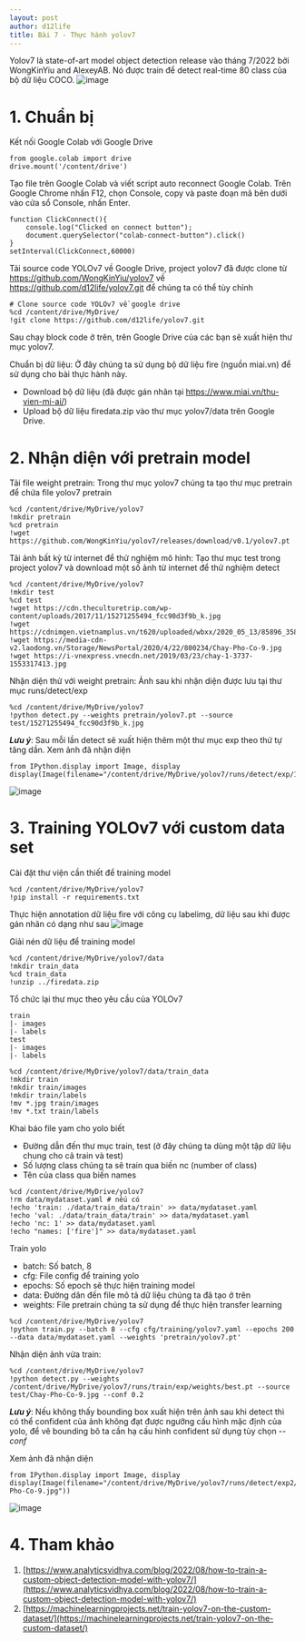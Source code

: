 ```yaml
---
layout: post
author: d12life
title: Bài 7 - Thực hành yolov7
---
```


Yolov7 là state-of-art model object detection release vào tháng 7/2022 bởi WongKinYiu and AlexeyAB. Nó được train để detect real-time 80 class của bộ dữ liệu COCO.
![image](/assets/images/lesson_7/637f2a024b36bcd05e4f9baa_performance.png)

# 1. Chuẩn bị
Kết nối Google Colab với Google Drive
```
from google.colab import drive
drive.mount('/content/drive')
```
Tạo file trên Google Colab và viết script auto reconnect Google Colab. Trên Google Chrome nhấn F12, chọn Console, copy và paste đoạn mã bên dưới vào cửa sổ Console, nhấn Enter.
```
function ClickConnect(){
    console.log("Clicked on connect button"); 
    document.querySelector("colab-connect-button").click()
}
setInterval(ClickConnect,60000)
```
Tải source code YOLOv7 về Google Drive, project yolov7 đã được clone từ https://github.com/WongKinYiu/yolov7 về https://github.com/d12life/yolov7.git để chúng ta có thể tùy chỉnh
```
# Clone source code YOLOv7 về google drive
%cd /content/drive/MyDrive/
!git clone https://github.com/d12life/yolov7.git
```
Sau chạy block code ở trên, trên Google Drive của các bạn sẽ xuất hiện thư mục yolov7.

Chuẩn bị dữ liệu: Ở đây chúng ta sử dụng bộ dữ liệu fire (nguồn miai.vn) để sử dụng cho bài thực hành này.
- Download bộ dữ liệu (đã được gán nhãn tại https://www.miai.vn/thu-vien-mi-ai/)
- Upload bộ dữ liệu firedata.zip vào thư mục yolov7/data trên Google Drive.

# 2. Nhận diện với pretrain model
Tải file weight pretrain: Trong thư mục yolov7 chúng ta tạo thư mục pretrain để chứa file yolov7 pretrain
```
%cd /content/drive/MyDrive/yolov7
!mkdir pretrain
%cd pretrain
!wget https://github.com/WongKinYiu/yolov7/releases/download/v0.1/yolov7.pt
```
Tải ảnh bất kỳ từ internet để thử nghiệm mô hình: Tạo thư mục test trong project yolov7 và download một số ảnh từ internet để thử nghiệm detect
```
%cd /content/drive/MyDrive/yolov7
!mkdir test
%cd test
!wget https://cdn.theculturetrip.com/wp-content/uploads/2017/11/15271255494_fcc90d3f9b_k.jpg
!wget https://cdnimgen.vietnamplus.vn/t620/uploaded/wbxx/2020_05_13/85896_3585300525545474_a1.jpg
!wget https://media-cdn-v2.laodong.vn/Storage/NewsPortal/2020/4/22/800234/Chay-Pho-Co-9.jpg
!wget https://i-vnexpress.vnecdn.net/2019/03/23/chay-1-3737-1553317413.jpg
```
Nhận diện thử với weight pretrain: Ảnh sau khi nhận diện được lưu tại thư mục runs/detect/exp
```
%cd /content/drive/MyDrive/yolov7
!python detect.py --weights pretrain/yolov7.pt --source test/15271255494_fcc90d3f9b_k.jpg
```
***Lưu ý***: Sau mỗi lần detect sẽ xuất hiện thêm một thư mục exp theo thứ tự tăng dần.
Xem ảnh đã nhận diện
```
from IPython.display import Image, display
display(Image(filename="/content/drive/MyDrive/yolov7/runs/detect/exp/15271255494_fcc90d3f9b_k.jpg"))
```
![image](/assets/images/lesson_7/15271255494_fcc90d3f9b_k.jpg)

# 3. Training YOLOv7 với custom data set
Cài đặt thư viện cần thiết để training model
```
%cd /content/drive/MyDrive/yolov7
!pip install -r requirements.txt
```
Thực hiện annotation dữ liệu fire với công cụ labelimg, dữ liệu sau khi được gán nhãn có dạng như sau
![image](/assets/images/lesson_7/935654ce-1185-4906-96bc-be74d7c5da46.png)

Giải nén dữ liệu để training model
```
%cd /content/drive/MyDrive/yolov7/data
!mkdir train_data
%cd train_data
!unzip ../firedata.zip
```

Tổ chức lại thư mục theo yêu cầu của YOLOv7
```
train
|- images
|- labels
test
|- images
|- labels

%cd /content/drive/MyDrive/yolov7/data/train_data
!mkdir train
!mkdir train/images
!mkdir train/labels
!mv *.jpg train/images
!mv *.txt train/labels
```

Khai báo file yam cho yolo biết
- Đường dẫn đến thư mục train, test (ở đây chúng ta dùng một tập dữ liệu chung cho cả train và test)
- Số lượng class chúng ta sẽ train qua biến nc (number of class)
- Tên của class qua biến names
```
%cd /content/drive/MyDrive/yolov7
!rm data/mydataset.yaml # nếu có
!echo 'train: ./data/train_data/train' >> data/mydataset.yaml
!echo 'val: ./data/train_data/train' >> data/mydataset.yaml
!echo 'nc: 1' >> data/mydataset.yaml
!echo "names: ['fire']" >> data/mydataset.yaml
```

Train yolo
- batch: Số batch, 8
- cfg: File config để training yolo
- epochs: Số epoch sẽ thực hiện training model
- data: Đường dân đến file mô tả dữ liệu chúng ta đã tạo ở trên
- weights: File pretrain chúng ta sử dụng để thực hiện transfer learning
```
%cd /content/drive/MyDrive/yolov7
!python train.py --batch 8 --cfg cfg/training/yolov7.yaml --epochs 200 --data data/mydataset.yaml --weights 'pretrain/yolov7.pt'
```

Nhận diện ảnh vừa train:
```
%cd /content/drive/MyDrive/yolov7
!python detect.py --weights /content/drive/MyDrive/yolov7/runs/train/exp/weights/best.pt --source test/Chay-Pho-Co-9.jpg --conf 0.2
```
***Lưu ý***: Nếu không thấy bounding box xuất hiện trên ảnh sau khi detect thì có thể confident của ảnh không đạt được ngưỡng cấu hình mặc định của yolo, để vẽ bounding bõ ta cần hạ cấu hình confident sử dụng tùy chọn *--conf*

Xem ảnh đã nhận diện
```
from IPython.display import Image, display
display(Image(filename="/content/drive/MyDrive/yolov7/runs/detect/exp2/Chay-Pho-Co-9.jpg"))
```
![image](/assets/images/lesson_7/fire_detect.jpg)

# 4. Tham khảo
1. [https://www.analyticsvidhya.com/blog/2022/08/how-to-train-a-custom-object-detection-model-with-yolov7/](https://www.analyticsvidhya.com/blog/2022/08/how-to-train-a-custom-object-detection-model-with-yolov7/)
2. [https://machinelearningprojects.net/train-yolov7-on-the-custom-dataset/](https://machinelearningprojects.net/train-yolov7-on-the-custom-dataset/)